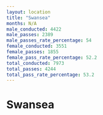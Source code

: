 ```yaml
---
layout: location
title: "Swansea"
months: N/A
male_conducted: 4422
male_passes: 2389
male_passes_rate_percentage: 54
female_conducted: 3551
female_passes: 1855
female_pass_rate_percentage: 52.2
total_conducted: 7973
total_passes: 4244
total_pass_rate_percentage: 53.2
---
```


# Swansea
